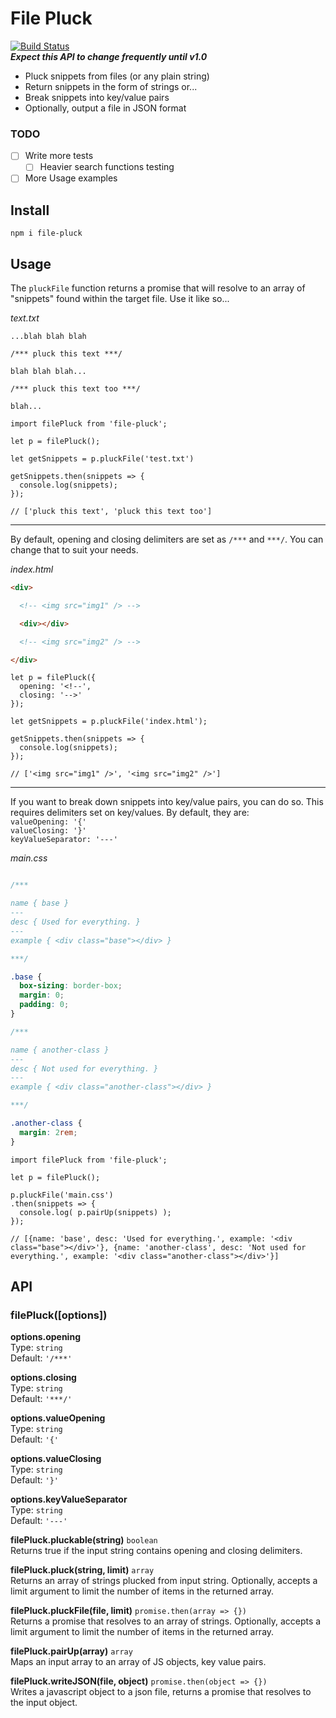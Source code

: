 # File Pluck

[![Build Status](https://travis-ci.org/iAmNathanJ/file-pluck.svg?branch=master)](https://travis-ci.org/iAmNathanJ/file-pluck)  
***Expect this API to change frequently until v1.0***

- Pluck snippets from files (or any plain string)
- Return snippets in the form of strings or...
- Break snippets into key/value pairs
- Optionally, output a file in JSON format

### TODO
- [ ] Write more tests
  - [ ] Heavier search functions testing
- [ ] More Usage examples

## Install
`npm i file-pluck`

## Usage
The `pluckFile` function returns a promise that will resolve to an array of "snippets" found within the target file. Use it like so...  

*text.txt*
```
...blah blah blah

/*** pluck this text ***/

blah blah blah...

/*** pluck this text too ***/

blah...
```

```node
import filePluck from 'file-pluck';

let p = filePluck();

let getSnippets = p.pluckFile('test.txt')

getSnippets.then(snippets => {
  console.log(snippets);
});

// ['pluck this text', 'pluck this text too']
```

---

By default, opening and closing delimiters are set as `/***` and `***/`. You can change that to suit your needs.  

*index.html*
```html
<div>

  <!-- <img src="img1" /> -->

  <div></div>

  <!-- <img src="img2" /> -->

</div>
```

```node
let p = filePluck({
  opening: '<!--',
  closing: '-->'
});

let getSnippets = p.pluckFile('index.html');

getSnippets.then(snippets => {
  console.log(snippets);
});

// ['<img src="img1" />', '<img src="img2" />']
```

---

If you want to break down snippets into key/value pairs, you can do so. This requires delimiters set on key/values. By default, they are:  
`valueOpening: '{'`  
`valueClosing: '}'`  
`keyValueSeparator: '---'`  

*main.css*
```css

/***

name { base }
---
desc { Used for everything. }
---
example { <div class="base"></div> }

***/

.base {
  box-sizing: border-box;
  margin: 0;
  padding: 0;
}

/***

name { another-class }
---
desc { Not used for everything. }
---
example { <div class="another-class"></div> }

***/

.another-class {
  margin: 2rem;
}

```

```node
import filePluck from 'file-pluck';

let p = filePluck();

p.pluckFile('main.css')
.then(snippets => {
  console.log( p.pairUp(snippets) );
});

// [{name: 'base', desc: 'Used for everything.', example: '<div class="base"></div>'}, {name: 'another-class', desc: 'Not used for everything.', example: '<div class="another-class"></div>'}]
```

## API

### filePluck([options])

**options.opening**  
Type: `string`  
Default: `'/***'`  

**options.closing**  
Type: `string`  
Default: `'***/'`  

**options.valueOpening**  
Type: `string`  
Default: `'{'`  

**options.valueClosing**  
Type: `string`  
Default: `'}'`  

**options.keyValueSeparator**  
Type: `string`  
Default: `'---'`  

**filePluck.pluckable(string)** `boolean`  
Returns true if the input string contains opening and closing delimiters.

**filePluck.pluck(string, limit)** `array`  
Returns an array of strings plucked from input string. Optionally, accepts a limit argument to limit the number of items in the returned array.

**filePluck.pluckFile(file, limit)** `promise.then(array => {})`  
Returns a promise that resolves to an array of strings. Optionally, accepts a limit argument to limit the number of items in the returned array.

**filePluck.pairUp(array)** `array`  
Maps an input array to an array of JS objects, key value pairs. 

**filePluck.writeJSON(file, object)** `promise.then(object => {})`  
Writes a javascript object to a json file, returns a promise that resolves to the input object. 
